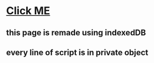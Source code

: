 # [Click ME](https://templar-ajay.github.io/Rules-for-Products/)

## this page is remade using indexedDB

## every line of script is in private object
